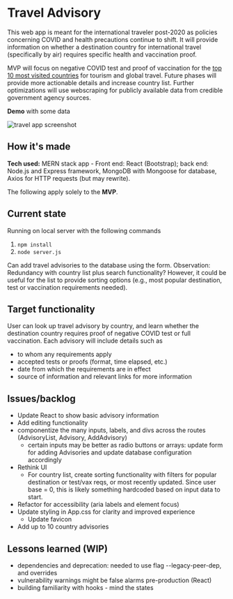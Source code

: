 # Travel Advisory 
This web app is meant for the international traveler post-2020 as policies concerning COVID and health precautions continue to shift.
It will provide information on whether a destination country for international travel (specifically by air) requires specific health and vaccination proof. 

MVP will focus on negative COVID test and proof of vaccination for the [top 10 most visited countries](https://worldpopulationreview.com/country-rankings/most-visited-countries) for tourism and global travel. 
Future phases will provide more actionable details and increase country list.
Further optimizations will use webscraping for publicly available data from credible government agency sources.

**Demo** with some data

![travel app screenshot](https://i.postimg.cc/KzWkXxTy/travel-demo-202206.png)


## How it's made
**Tech used:** MERN stack app - Front end: React (Bootstrap); back end: Node.js and Express framework, MongoDB with Mongoose for database, Axios for HTTP requests (but may rewrite).

The following apply solely to the **MVP**.

## Current state
Running on local server with the following commands
1. `npm install`
2. `node server.js` 

Can add travel advisories to the database using the form.
Observation: Redundancy with country list plus search functionality? However, it could be useful for the list to provide sorting options (e.g., most popular destination, test or vaccination requirements needed).

## Target functionality
User can look up travel advisory by country, and learn whether the destination country requires proof of negative COVID test or full vaccination.
Each advisory will include details such as 
- to whom any requirements apply
- accepted tests or proofs (format, time elapsed, etc.)
- date from which the requirements are in effect
- source of information and relevant links for more information

## Issues/backlog
- Update React to show basic advisory information
- Add editing functionality
- componentize the many inputs, labels, and divs across the routes (AdvisoryList, Advisory, AddAdvisory)
  -  certain inputs may be better as radio buttons or arrays: update form for adding Advisories and update database configuration accordingly
- Rethink UI 
  - For country list, create sorting functionality with filters for popular destination or test/vax reqs, or most recently updated. Since user base = 0, this is likely something hardcoded based on input data to start.
- Refactor for accessibility (aria labels and element focus)
- Update styling in App.css for clarity and improved experience
  - Update favicon
- Add up to 10 country advisories

## Lessons learned (WIP)
- dependencies and deprecation: needed to use flag --legacy-peer-dep, and overrides
- vulnerability warnings might be false alarms pre-production (React)
- building familiarity with hooks - mind the states
